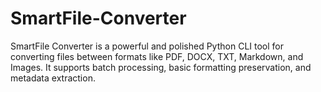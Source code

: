 # SmartFile-Converter
SmartFile Converter is a powerful and polished Python CLI tool for converting files between formats like PDF, DOCX, TXT, Markdown, and Images. It supports batch processing, basic formatting preservation, and metadata extraction.
